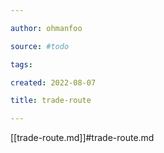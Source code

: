 ```yaml
---

author: ohmanfoo

source: #todo

tags: 

created: 2022-08-07

title: trade-route

---
```

[[trade-route.md]]#trade-route.md